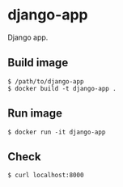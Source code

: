 # django-app
Django app.

## Build image
```
$ /path/to/django-app
$ docker build -t django-app .
```

## Run image
```
$ docker run -it django-app
```

## Check
```
$ curl localhost:8000
```
